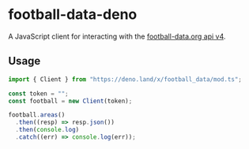 # football-data-deno

A JavaScript client for interacting with the
[football-data.org api v4](https://www.football-data.org/documentation/quickstart).

## Usage

```ts
import { Client } from "https://deno.land/x/football_data/mod.ts";

const token = "";
const football = new Client(token);

football.areas()
  .then((resp) => resp.json())
  .then(console.log)
  .catch((err) => console.log(err));
```
